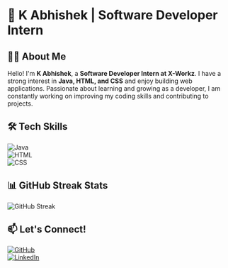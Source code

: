 # 🚀 K Abhishek | Software Developer Intern  

## 👨‍💻 About Me  
Hello! I'm **K Abhishek**, a **Software Developer Intern at X-Workz**. I have a strong interest in **Java, HTML, and CSS** and enjoy building web applications. Passionate about learning and growing as a developer, I am constantly working on improving my coding skills and contributing to projects.  

## 🛠 Tech Skills  
![Java](https://img.shields.io/badge/Java-%23ED8B00.svg?style=for-the-badge&logo=openjdk&logoColor=white)  
![HTML](https://img.shields.io/badge/HTML5-%23E34F26.svg?style=for-the-badge&logo=html5&logoColor=white)  
![CSS](https://img.shields.io/badge/CSS3-%231572B6.svg?style=for-the-badge&logo=css3&logoColor=white)  

 
## 📊 GitHub Streak Stats  
![GitHub Streak](https://streak-stats.demolab.com/?user=kabhishek28&theme=radical)  



## 📫 Let's Connect!  
[![GitHub](https://img.shields.io/badge/GitHub-black?style=for-the-badge&logo=github)](https://github.com/kabhishek28)  
[![LinkedIn](https://img.shields.io/badge/LinkedIn-blue?style=for-the-badge&logo=linkedin)](https://www.linkedin.com/in/abhishek-k-2b8261264)
